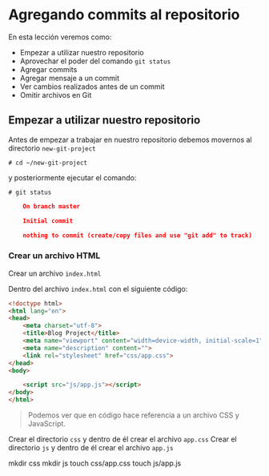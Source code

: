 # Agregando commits al repositorio

En esta lección veremos como:

 - Empezar a utilizar nuestro repositorio
 - Aprovechar el poder del comando `git status`
 - Agregar commits
 - Agregar mensaje a un commit
 - Ver cambios realizados antes de un commit
 - Omitir archivos en Git

## Empezar a utilizar nuestro repositorio

Antes de empezar a trabajar en nuestro repositorio debemos movernos al directorio `new-git-project` 

    # cd ~/new-git-project
    
y posteriormente ejecutar el comando:

    # git status

```json
    On branch master

    Initial commit

    nothing to commit (create/copy files and use "git add" to track)
```

### Crear un archivo HTML

Crear un archivo `index.html` 


Dentro del archivo `index.html` con el siguiente código:

```html
<!doctype html>
<html lang="en">
<head>
    <meta charset="utf-8">
    <title>Blog Project</title>
    <meta name="viewport" content="width=device-width, initial-scale=1">
    <meta name="description" content="">
    <link rel="stylesheet" href="css/app.css">
</head>
<body>

    <script src="js/app.js"></script>
</body>
</html>
```

> Podemos ver que en código hace referencia a un archivo CSS  y JavaScript.

Crear el directorio `css` y dentro de él crear el archivo `app.css`
Crear el directorio `js` y dentro de él crear el archivo `app.js`

mkdir css
mkdir js
touch css/app.css
touch js/app.js





<!--stackedit_data:
eyJoaXN0b3J5IjpbLTEwNDQzMDAwODEsMTcxODIzNzI4MSwxMz
I1NzQ2Mzc0LDE1NjI0MzUyNzksMTc1MDIwOTU0Niw0MjEwNDM2
NiwyMDQwMjI4OTY5LC0xNzU4OTg0NzI0LDEzMjY5NDY3NjcsMT
gxNTEyMTc4MCw0MTYzNTgwNjNdfQ==
-->